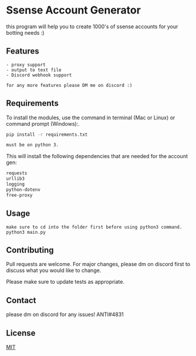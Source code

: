 # Ssense Account Generator

this program will help you to create 1000's of ssense accounts for your botting needs :) 

## Features
```
- proxy support
- output to text file
- Discord webhook support

for any more features please DM me on discord :) 
```

## Requirements

To install the modules, use the command in terminal (Mac or Linux) or command prompt (Windows):.

```bash
pip install -r requirements.txt

must be on python 3.
```
This will install the following dependencies that are needed for the account gen:
```bash
requests
urllib3
logging
python-dotenv
free-proxy
```

## Usage

```
make sure to cd into the folder first before using python3 command.
python3 main.py
```

## Contributing
Pull requests are welcome. For major changes, please dm on discord first to discuss what you would like to change.

Please make sure to update tests as appropriate.

## Contact
please dm on discord for any issues! ANTI#4831

## License
[MIT](https://choosealicense.com/licenses/mit/)
